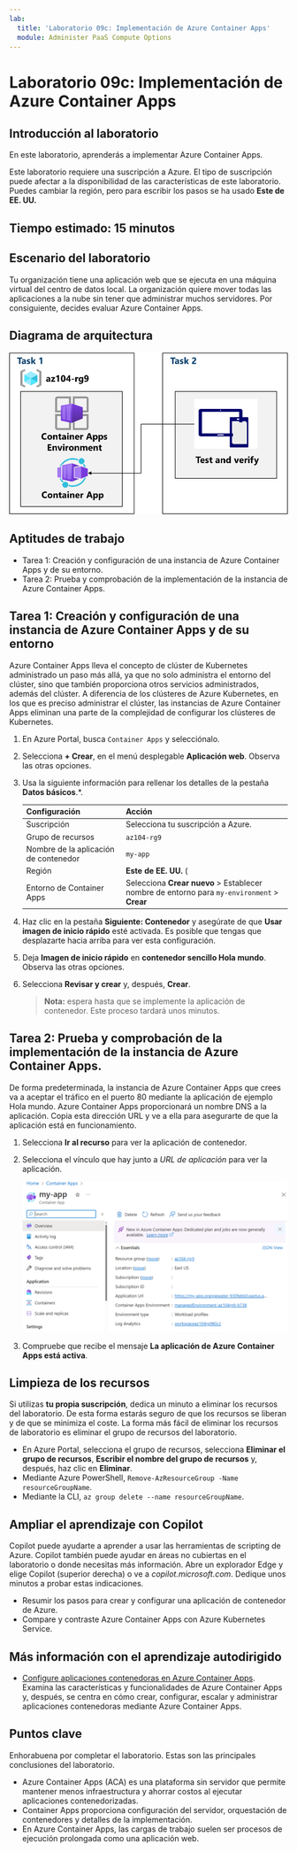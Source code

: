 ```yaml
---
lab:
  title: 'Laboratorio 09c: Implementación de Azure Container Apps'
  module: Administer PaaS Compute Options
---
```


# Laboratorio 09c: Implementación de Azure Container Apps

## Introducción al laboratorio

En este laboratorio, aprenderás a implementar Azure Container Apps.

Este laboratorio requiere una suscripción a Azure. El tipo de suscripción puede afectar a la disponibilidad de las características de este laboratorio. Puedes cambiar la región, pero para escribir los pasos se ha usado **Este de EE. UU.**

## Tiempo estimado: 15 minutos

## Escenario del laboratorio

Tu organización tiene una aplicación web que se ejecuta en una máquina virtual del centro de datos local. La organización quiere mover todas las aplicaciones a la nube sin tener que administrar muchos servidores. Por consiguiente, decides evaluar Azure Container Apps.

## Diagrama de arquitectura

![Diagrama de las tareas.](../media/az104-lab09b-aca-architecture.png)

## Aptitudes de trabajo

- Tarea 1: Creación y configuración de una instancia de Azure Container Apps y de su entorno.
- Tarea 2: Prueba y comprobación de la implementación de la instancia de Azure Container Apps.

## Tarea 1: Creación y configuración de una instancia de Azure Container Apps y de su entorno

Azure Container Apps lleva el concepto de clúster de Kubernetes administrado un paso más allá, ya que no solo administra el entorno del clúster, sino que también proporciona otros servicios administrados, además del clúster. A diferencia de los clústeres de Azure Kubernetes, en los que es preciso administrar el clúster, las instancias de Azure Container Apps eliminan una parte de la complejidad de configurar los clústeres de Kubernetes.

1. En Azure Portal, busca `Container Apps` y selecciónalo.

1. Selecciona **+ Crear**, en el menú desplegable **Aplicación web**. Observa las otras opciones. 

1. Usa la siguiente información para rellenar los detalles de la pestaña **Datos básicos**.*.

    | Configuración | Acción |
    |---|---|
    | Suscripción | Selecciona tu suscripción a Azure. |
    | Grupo de recursos | `az104-rg9` |
    | Nombre de la aplicación de contenedor |  `my-app` |
    | Región    | **Este de EE. UU.** (|
    | Entorno de Container Apps | Selecciona **Crear nuevo** > Establecer nombre de entorno para `my-environment` > **Crear** |

1. Haz clic en la pestaña **Siguiente: Contenedor** y asegúrate de que **Usar imagen de inicio rápido** esté activada. Es posible que tengas que desplazarte hacia arriba para ver esta configuración. 

1. Deja **Imagen de inicio rápido** en **contenedor sencillo Hola mundo**. Observa las otras opciones. 

1. Selecciona **Revisar y crear** y, después, **Crear**.

    >**Nota:** espera hasta que se implemente la aplicación de contenedor. Este proceso tardará unos minutos. 
 
## Tarea 2: Prueba y comprobación de la implementación de la instancia de Azure Container Apps.

De forma predeterminada, la instancia de Azure Container Apps que crees va a aceptar el tráfico en el puerto 80 mediante la aplicación de ejemplo Hola mundo. Azure Container Apps proporcionará un nombre DNS a la aplicación. Copia esta dirección URL y ve a ella para asegurarte de que la aplicación está en funcionamiento.

1. Selecciona **Ir al recurso** para ver la aplicación de contenedor.

1. Selecciona el vínculo que hay junto a *URL de aplicación* para ver la aplicación.

    ![Captura de pantalla de la página de información general de ACA en el portal.](../media/az104-lab09b-aca-overview.png)

1. Compruebe que recibe el mensaje **La aplicación de Azure Container Apps está activa**.
   
## Limpieza de los recursos

Si utilizas **tu propia suscripción**, dedica un minuto a eliminar los recursos del laboratorio. De esta forma estarás seguro de que los recursos se liberan y de que se minimiza el coste. La forma más fácil de eliminar los recursos de laboratorio es eliminar el grupo de recursos del laboratorio. 

+ En Azure Portal, selecciona el grupo de recursos, selecciona **Eliminar el grupo de recursos**, **Escribir el nombre del grupo de recursos** y, después, haz clic en **Eliminar**.
+ Mediante Azure PowerShell, `Remove-AzResourceGroup -Name resourceGroupName`.
+ Mediante la CLI, `az group delete --name resourceGroupName`.

## Ampliar el aprendizaje con Copilot
Copilot puede ayudarte a aprender a usar las herramientas de scripting de Azure. Copilot también puede ayudar en áreas no cubiertas en el laboratorio o donde necesitas más información. Abre un explorador Edge y elige Copilot (superior derecha) o ve a *copilot.microsoft.com*. Dedique unos minutos a probar estas indicaciones.

+ Resumir los pasos para crear y configurar una aplicación de contenedor de Azure.
+ Compare y contraste Azure Container Apps con Azure Kubernetes Service.

## Más información con el aprendizaje autodirigido

+ [Configure aplicaciones contenedoras en Azure Container Apps](https://learn.microsoft.com/training/modules/configure-container-app-azure-container-apps/). Examina las características y funcionalidades de Azure Container Apps y, después, se centra en cómo crear, configurar, escalar y administrar aplicaciones contenedoras mediante Azure Container Apps.


## Puntos clave

Enhorabuena por completar el laboratorio. Estas son las principales conclusiones del laboratorio. 

+ Azure Container Apps (ACA) es una plataforma sin servidor que permite mantener menos infraestructura y ahorrar costos al ejecutar aplicaciones contenedorizadas.
+ Container Apps proporciona configuración del servidor, orquestación de contenedores y detalles de la implementación. 
+ En Azure Container Apps, las cargas de trabajo suelen ser procesos de ejecución prolongada como una aplicación web.

     
